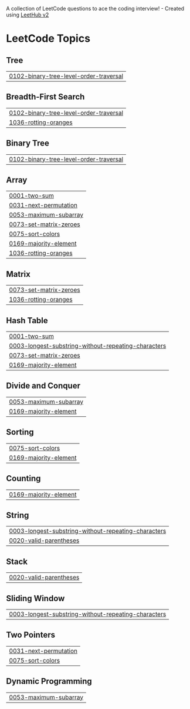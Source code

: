 A collection of LeetCode questions to ace the coding interview! - Created using [LeetHub v2](https://github.com/arunbhardwaj/LeetHub-2.0)
<!---LeetCode Topics Start-->
# LeetCode Topics
## Tree
|  |
| ------- |
| [0102-binary-tree-level-order-traversal](https://github.com/Decibol/Leetcode/tree/master/0102-binary-tree-level-order-traversal) |
## Breadth-First Search
|  |
| ------- |
| [0102-binary-tree-level-order-traversal](https://github.com/Decibol/Leetcode/tree/master/0102-binary-tree-level-order-traversal) |
| [1036-rotting-oranges](https://github.com/Decibol/Leetcode/tree/master/1036-rotting-oranges) |
## Binary Tree
|  |
| ------- |
| [0102-binary-tree-level-order-traversal](https://github.com/Decibol/Leetcode/tree/master/0102-binary-tree-level-order-traversal) |
## Array
|  |
| ------- |
| [0001-two-sum](https://github.com/Decibol/Leetcode/tree/master/0001-two-sum) |
| [0031-next-permutation](https://github.com/Decibol/Leetcode/tree/master/0031-next-permutation) |
| [0053-maximum-subarray](https://github.com/Decibol/Leetcode/tree/master/0053-maximum-subarray) |
| [0073-set-matrix-zeroes](https://github.com/Decibol/Leetcode/tree/master/0073-set-matrix-zeroes) |
| [0075-sort-colors](https://github.com/Decibol/Leetcode/tree/master/0075-sort-colors) |
| [0169-majority-element](https://github.com/Decibol/Leetcode/tree/master/0169-majority-element) |
| [1036-rotting-oranges](https://github.com/Decibol/Leetcode/tree/master/1036-rotting-oranges) |
## Matrix
|  |
| ------- |
| [0073-set-matrix-zeroes](https://github.com/Decibol/Leetcode/tree/master/0073-set-matrix-zeroes) |
| [1036-rotting-oranges](https://github.com/Decibol/Leetcode/tree/master/1036-rotting-oranges) |
## Hash Table
|  |
| ------- |
| [0001-two-sum](https://github.com/Decibol/Leetcode/tree/master/0001-two-sum) |
| [0003-longest-substring-without-repeating-characters](https://github.com/Decibol/Leetcode/tree/master/0003-longest-substring-without-repeating-characters) |
| [0073-set-matrix-zeroes](https://github.com/Decibol/Leetcode/tree/master/0073-set-matrix-zeroes) |
| [0169-majority-element](https://github.com/Decibol/Leetcode/tree/master/0169-majority-element) |
## Divide and Conquer
|  |
| ------- |
| [0053-maximum-subarray](https://github.com/Decibol/Leetcode/tree/master/0053-maximum-subarray) |
| [0169-majority-element](https://github.com/Decibol/Leetcode/tree/master/0169-majority-element) |
## Sorting
|  |
| ------- |
| [0075-sort-colors](https://github.com/Decibol/Leetcode/tree/master/0075-sort-colors) |
| [0169-majority-element](https://github.com/Decibol/Leetcode/tree/master/0169-majority-element) |
## Counting
|  |
| ------- |
| [0169-majority-element](https://github.com/Decibol/Leetcode/tree/master/0169-majority-element) |
## String
|  |
| ------- |
| [0003-longest-substring-without-repeating-characters](https://github.com/Decibol/Leetcode/tree/master/0003-longest-substring-without-repeating-characters) |
| [0020-valid-parentheses](https://github.com/Decibol/Leetcode/tree/master/0020-valid-parentheses) |
## Stack
|  |
| ------- |
| [0020-valid-parentheses](https://github.com/Decibol/Leetcode/tree/master/0020-valid-parentheses) |
## Sliding Window
|  |
| ------- |
| [0003-longest-substring-without-repeating-characters](https://github.com/Decibol/Leetcode/tree/master/0003-longest-substring-without-repeating-characters) |
## Two Pointers
|  |
| ------- |
| [0031-next-permutation](https://github.com/Decibol/Leetcode/tree/master/0031-next-permutation) |
| [0075-sort-colors](https://github.com/Decibol/Leetcode/tree/master/0075-sort-colors) |
## Dynamic Programming
|  |
| ------- |
| [0053-maximum-subarray](https://github.com/Decibol/Leetcode/tree/master/0053-maximum-subarray) |
<!---LeetCode Topics End-->